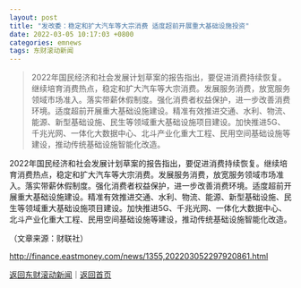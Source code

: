 ```yaml
---
layout: post
title: "发改委：稳定和扩大汽车等大宗消费 适度超前开展重大基础设施投资"
date: 2022-03-05 10:17:03 +0800
categories: emnews
tags: 东财滚动新闻
---
```

> 2022年国民经济和社会发展计划草案的报告指出，要促进消费持续恢复。继续培育消费热点，稳定和扩大汽车等大宗消费。发展服务消费，放宽服务领域市场准入。落实带薪休假制度。强化消费者权益保护，进一步改善消费环境。适度超前开展重大基础设施建设。精准有效推进交通、水利、物流、能源、新型基础设施、民生等领域重大基础设施项目建设。加快推进5G、千兆光网、一体化大数据中心、北斗产业化重大工程、民用空间基础设施等建设，推动传统基础设施智能化改造。

<p>2022年国民经济和社会发展计划草案的报告指出，要促进消费持续恢复。继续培育消费热点，稳定和扩大汽车等大宗消费。发展服务消费，放宽服务领域市场准入。落实带薪休假制度。强化消费者权益保护，进一步改善消费环境。适度超前开展重大基础设施建设。精准有效推进交通、水利、物流、能源、新型基础设施、民生等领域重大基础设施项目建设。加快推进5G、千兆光网、一体化大数据中心、北斗产业化重大工程、民用空间基础设施等建设，推动传统基础设施智能化改造。</p><p class="em_media">（文章来源：财联社）</p>

<http://finance.eastmoney.com/news/1355,202203052297920861.html>

[返回东财滚动新闻](//finews.withounder.com/emnews/)｜[返回首页](//finews.withounder.com/)